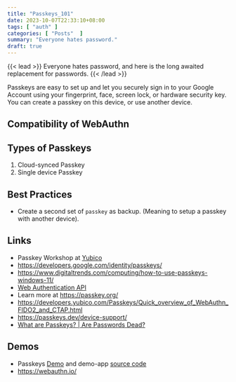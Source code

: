 ```yaml
---
title: "Passkeys_101"
date: 2023-10-07T22:33:10+08:00
tags: [ "auth" ]
categories: [ "Posts"  ]
summary: "Everyone hates password."
draft: true
---
```

{{< lead >}}
Everyone hates password, and here is the long awaited replacement for passwords. 
{{< /lead >}}

Passkeys are easy to set up and let you securely sign in to your Google Account using your fingerprint, face, screen lock, or hardware security key. You can create a passkey on this device, or use another device.

## Compatibility of WebAuthn

## Types of Passkeys

 1. Cloud-synced Passkey
 2. Single device Passkey



## Best Practices

 - Create a second set of `passkey` as backup. (Meaning to setup a passkey with another device).

## Links

 - Passkey Workshop at [Yubico](https://developers.yubico.com/Passkeys/Passkey_workshop.html)
 - https://developers.google.com/identity/passkeys/
 - https://www.digitaltrends.com/computing/how-to-use-passkeys-windows-11/
 - [Web Authentication API](https://www.w3.org/TR/webauthn-2/)
 - Learn more at https://passkey.org/
 - https://developers.yubico.com/Passkeys/Quick_overview_of_WebAuthn_FIDO2_and_CTAP.html
 - https://passkeys.dev/device-support/
 - [What are Passkeys? | Are Passwords Dead?](https://www.youtube.com/watch?v=AhP0q8c38QU)

## Demos

 - Passkeys [Demo](https://passkeys-demo.appspot.com/) and demo-app [source code](https://github.com/GoogleChromeLabs/passkeys-demo)
 - https://webauthn.io/


